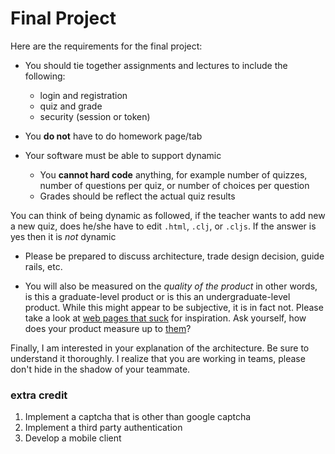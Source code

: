 # Final Project

Here are the requirements for the final project:

* You should tie together assignments and lectures to include the following:
   * login and registration
   * quiz and grade
   * security (session or token)

* You **do not** have to do homework page/tab

* Your software must be able to support dynamic
  * You **cannot hard code** anything, for example number of quizzes, number of questions per quiz, or number of choices per question
  * Grades should be reflect the actual quiz results

You can think of being dynamic as followed, if the teacher wants to add new a new quiz, does he/she have to edit `.html`, `.clj`, or `.cljs`. If the answer is yes then it is _not_ dynamic

* Please be prepared to discuss architecture, trade design decision, guide rails, etc.

* You will also be measured on the _quality of the product_ in other words, is this a graduate-level product or is this an undergraduate-level product.  While this might appear to be subjective, it is in fact not.  Please take a look at [web pages that suck](http://www.webpagesthatsuck.com/) for inspiration.  Ask yourself, how does your product measure up to [them](http://www.webpagesthatsuck.com/)?

Finally, I am interested in your explanation of the architecture.  Be sure to understand it thoroughly.  I realize that you are working in teams, please don't hide in the shadow of your teammate.  

### extra credit

1. Implement a captcha that is other than google captcha
2. Implement a third party authentication
3. Develop a mobile client 
